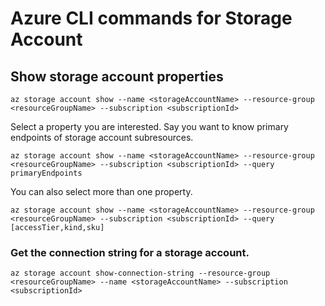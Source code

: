 # Azure CLI commands for Storage Account

## Show storage account properties
```
az storage account show --name <storageAccountName> --resource-group <resourceGroupName> --subscription <subscriptionId> 
```

Select a property you are interested. Say you want to know primary endpoints of storage account subresources.
```
az storage account show --name <storageAccountName> --resource-group <resourceGroupName> --subscription <subscriptionId> --query primaryEndpoints
```

You can also select more than one property.
```
az storage account show --name <storageAccountName> --resource-group <resourceGroupName> --subscription <subscriptionId> --query [accessTier,kind,sku]
```

### Get the connection string for a storage account.
```
az storage account show-connection-string --resource-group <resourceGroupName> --name <storageAccountName> --subscription <subscriptionId>
```
